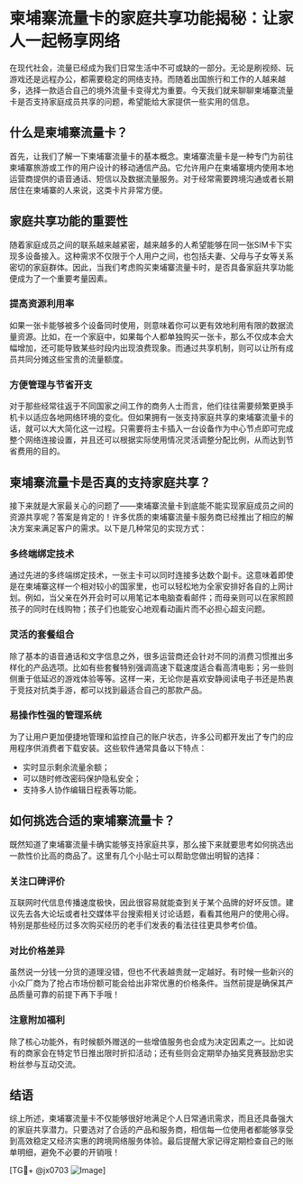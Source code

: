 # 柬埔寨流量卡的家庭共享功能揭秘：让家人一起畅享网络

在现代社会，流量已经成为我们日常生活中不可或缺的一部分。无论是刷视频、玩游戏还是远程办公，都需要稳定的网络支持。而随着出国旅行和工作的人越来越多，选择一款适合自己的境外流量卡变得尤为重要。今天我们就来聊聊柬埔寨流量卡是否支持家庭成员共享的问题，希望能给大家提供一些实用的信息。

## 什么是柬埔寨流量卡？

首先，让我们了解一下柬埔寨流量卡的基本概念。柬埔寨流量卡是一种专门为前往柬埔寨旅游或工作的用户设计的移动通信产品。它允许用户在柬埔寨境内使用本地运营商提供的语音通话、短信以及数据流量服务。对于经常需要跨境沟通或者长期居住在柬埔寨的人来说，这类卡片非常方便。

## 家庭共享功能的重要性

随着家庭成员之间的联系越来越紧密，越来越多的人希望能够在同一张SIM卡下实现多设备接入。这种需求不仅限于个人用户之间，也包括夫妻、父母与子女等关系密切的家庭群体。因此，当我们考虑购买柬埔寨流量卡时，是否具备家庭共享功能便成为了一个重要考量因素。

### 提高资源利用率

如果一张卡能够被多个设备同时使用，则意味着你可以更有效地利用有限的数据流量资源。比如，在一个家庭中，如果每个人都单独购买一张卡，那么不仅成本会大幅增加，还可能导致某些时段内出现浪费现象。而通过共享机制，则可以让所有成员共同分摊这些宝贵的流量额度。

### 方便管理与节省开支

对于那些经常往返于不同国家之间工作的商务人士而言，他们往往需要频繁更换手机卡以适应各地网络环境的变化。但如果拥有一张支持家庭共享的柬埔寨流量卡的话，就可以大大简化这一过程。只需要将主卡插入一台设备作为中心节点即可完成整个网络连接设置，并且还可以根据实际使用情况灵活调整分配比例，从而达到节省费用的目的。

## 柬埔寨流量卡是否真的支持家庭共享？

接下来就是大家最关心的问题了——柬埔寨流量卡到底能不能实现家庭成员之间的资源共享呢？答案是肯定的！许多优质的柬埔寨流量卡服务商已经推出了相应的解决方案来满足客户的需求。以下是几种常见的实现方式：

### 多终端绑定技术

通过先进的多终端绑定技术，一张主卡可以同时连接多达数个副卡。这意味着即使是在柬埔寨这样一个相对较小的国家里，也可以轻松地为全家安排好各自的上网计划。例如，当父亲在外开会时可以用笔记本电脑查看邮件；而母亲则可以在家照顾孩子的同时在线购物；孩子们也能安心地观看动画片而不必担心超支问题。

### 灵活的套餐组合

除了基本的语音通话和文字信息之外，很多运营商还会针对不同的消费习惯推出多样化的产品选项。比如有些套餐特别强调高速下载速度适合看高清电影；另一些则侧重于低延迟的游戏体验等等。这样一来，无论你是喜欢安静阅读电子书还是热衷于竞技对抗类手游，都可以找到最适合自己的那款产品。

### 易操作性强的管理系统

为了让用户更加便捷地管理和监控自己的账户状态，许多公司都开发出了专门的应用程序供消费者下载安装。这些软件通常具备以下特点：
- 实时显示剩余流量余额；
- 可以随时修改密码保护隐私安全；
- 支持多人协作编辑日程表等功能。

## 如何挑选合适的柬埔寨流量卡？

既然知道了柬埔寨流量卡确实能够支持家庭共享，那么接下来就要思考如何挑选出一款性价比高的商品了。这里有几个小贴士可以帮助您做出明智的选择：

### 关注口碑评价

互联网时代信息传播速度极快，因此很容易就能查到关于某个品牌的好坏反馈。建议先去各大论坛或者社交媒体平台搜索相关讨论话题，看看其他用户的使用心得。特别是那些经历过多次购买经历的老手们发表的看法往往更具参考价值。

### 对比价格差异

虽然说一分钱一分货的道理没错，但也不代表越贵就一定越好。有时候一些新兴的小众厂商为了抢占市场份额可能会给出非常优惠的价格条件。当然前提是确保其产品质量可靠的前提下再下手哦！

### 注意附加福利

除了核心功能外，有时候额外赠送的一些增值服务也会成为决定因素之一。比如说有的商家会在特定节日推出限时折扣活动；还有些则会定期举办抽奖竞赛鼓励忠实粉丝参与互动交流。

## 结语

综上所述，柬埔寨流量卡不仅能够很好地满足个人日常通讯需求，而且还具备强大的家庭共享潜力。只要选对了合适的产品和服务商，相信每一位使用者都能够享受到高效稳定又经济实惠的跨境网络服务体验。最后提醒大家记得定期检查自己的账单明细，避免不必要的开销哦！

[TG💪+ @jx0703 ![Image](https://github.com/user-attachments/assets/dbca1d08-cadb-493c-b0ec-ad6f7a83f270)]